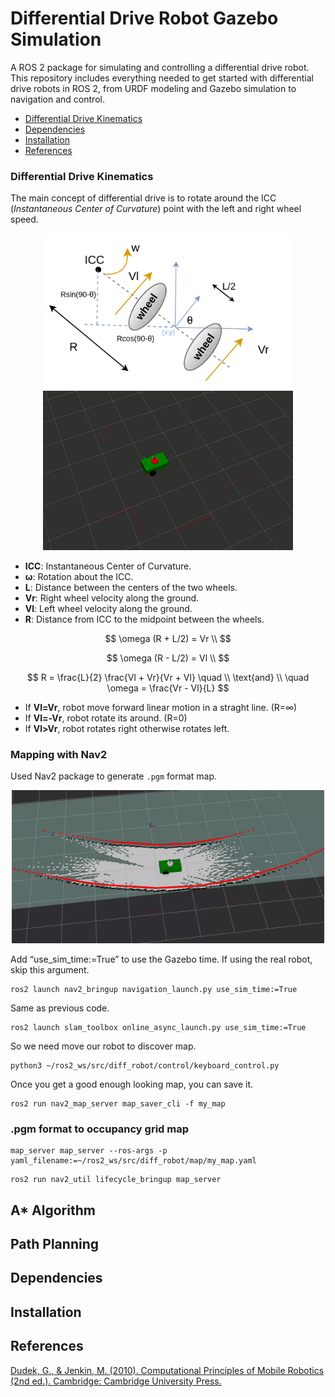 # Differential Drive Robot Gazebo Simulation
A ROS 2 package for simulating and controlling a differential drive robot. This repository includes everything needed to get started with differential drive robots in ROS 2, from URDF modeling and Gazebo simulation to navigation and control.

- [Differential Drive Kinematics](#differential_drive_kinematics)
- [Dependencies](#dependencies)
- [Installation](#installation)
- [References](#references)

### Differential Drive Kinematics
The main concept of differential drive is to rotate around the ICC (_Instantaneous Center of Curvature_) point with the left and right wheel speed.
<div id="header" align="center">
  <img src="https://raw.githubusercontent.com/gurselturkeri/ros2_diff_drive_robot/main/docs/diff_drive_github.png" width="400"/>
  
  <img src="https://raw.githubusercontent.com/gurselturkeri/ros2_diff_drive_robot/main/docs/rviz_robot.gif" width="400"/>
 </div>

- **ICC**: Instantaneous Center of Curvature.
- **ω**: Rotation about the ICC.
- **L**: Distance between the centers of the two wheels.
- **Vr**: Right wheel velocity along the ground.
- **Vl**: Left wheel velocity along the ground.
- **R**: Distance from ICC to the midpoint between the wheels.


$$
\omega (R + L/2) = Vr \\
$$

$$
\omega (R - L/2) = Vl \\
$$

$$
R = \frac{L}{2} \frac{Vl + Vr}{Vr + Vl} \quad \\
\text{and} \\
\quad \omega = \frac{Vr - Vl}{L}
$$

- If **Vl=Vr**, robot move forward linear motion in a straght line. (R=∞)
- If **Vl=-Vr**, robot rotate its around. (R=0)
- If **Vl>Vr**, robot rotates right otherwise rotates left. 


### Mapping with Nav2
Used Nav2 package to generate `.pgm` format map.
<div id="header" align="center">
  <img src="https://raw.githubusercontent.com/gurselturkeri/ros2_diff_drive_robot/main/docs/mapping.gif" width="500"/>
  
 </div>

Add “use_sim_time:=True” to use the Gazebo time. If using the real robot, skip this argument.
```
ros2 launch nav2_bringup navigation_launch.py use_sim_time:=True
```
Same as previous code.
```
ros2 launch slam_toolbox online_async_launch.py use_sim_time:=True
```
So we need move our robot to discover map.
```
python3 ~/ros2_ws/src/diff_robot/control/keyboard_control.py
```
Once you get a good enough looking map, you can save it.
```
ros2 run nav2_map_server map_saver_cli -f my_map
```

### .pgm format to occupancy grid map

```
map_server map_server --ros-args -p yaml_filename:=~/ros2_ws/src/diff_robot/map/my_map.yaml
```

```
ros2 run nav2_util lifecycle_bringup map_server
```





## A* Algorithm 
## Path Planning

## Dependencies
## Installation

## References
[Dudek, G., &#38; Jenkin, M. (2010). Computational Principles of Mobile Robotics (2nd ed.). Cambridge: Cambridge University Press.](https://doi.org/10.1017/CBO9780511780929) 